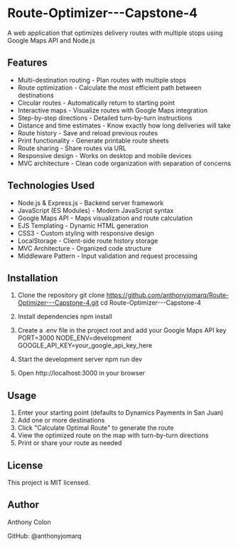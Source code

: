 # Route-Optimizer---Capstone-4
A web application that optimizes delivery routes with multiple stops using Google Maps API and Node.js
## Features
-  Multi-destination routing - Plan routes with multiple stops
- Route optimization - Calculate the most efficient path between destinations
- Circular routes - Automatically return to starting point
- Interactive maps - Visualize routes with Google Maps integration
- Step-by-step directions - Detailed turn-by-turn instructions
- Distance and time estimates - Know exactly how long deliveries will take
- Route history - Save and reload previous routes
- Print functionality - Generate printable route sheets
- Route sharing - Share routes via URL
- Responsive design - Works on desktop and mobile devices
- MVC architecture - Clean code organization with separation of concerns

## Technologies Used

- Node.js & Express.js - Backend server framework
- JavaScript (ES Modules) - Modern JavaScript syntax
- Google Maps API - Maps visualization and route calculation
- EJS Templating - Dynamic HTML generation
- CSS3 - Custom styling with responsive design
- LocalStorage - Client-side route history storage
- MVC Architecture - Organized code structure
- Middleware Pattern - Input validation and request processing

## Installation

1. Clone the repository
   git clone https://github.com/anthonyjomarq/Route-Optimizer---Capstone-4.git
   cd Route-Optimizer---Capstone-4

2. Install dependencies
   npm install
3. Create a .env file in the project root and add your Google Maps API key
PORT=3000
NODE_ENV=development
GOOGLE_API_KEY=your_google_api_key_here

4. Start the development server
   npm run dev
5. Open http://localhost:3000 in your browser

## Usage

1. Enter your starting point (defaults to Dynamics Payments in San Juan)
2. Add one or more destinations
3. Click "Calculate Optimal Route" to generate the route
4. View the optimized route on the map with turn-by-turn directions
5. Print or share your route as needed

## License
This project is MIT licensed.

## Author
Anthony Colon

GitHub: @anthonyjomarq
